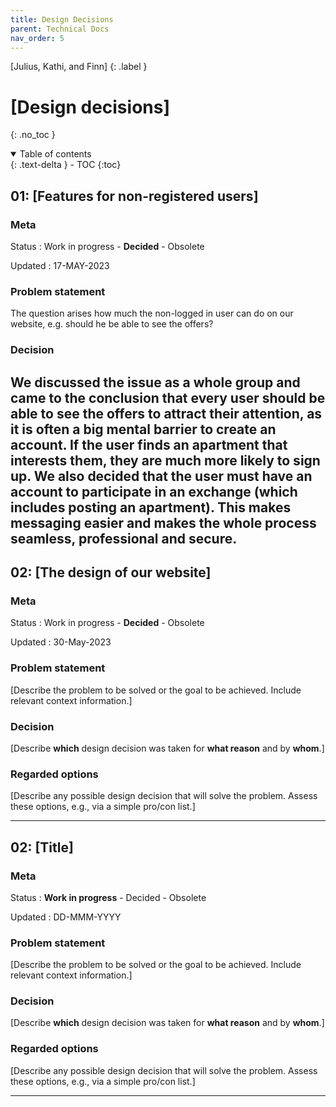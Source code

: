 ```yaml
---
title: Design Decisions
parent: Technical Docs
nav_order: 5
---
```


[Julius, Kathi, and Finn]
{: .label }

# [Design decisions]
{: .no_toc }

<details open markdown="block">
  <summary>
    Table of contents
  </summary>
  {: .text-delta }
- TOC
{:toc}
</details>

## 01: [Features for non-registered users]

### Meta

Status
: Work in progress - **Decided** - Obsolete

Updated
: 17-MAY-2023

### Problem statement

The question arises how much the non-logged in user can do on our website, e.g. should he be able to see the offers?

### Decision

We discussed the issue as a whole group and came to the conclusion that every user should be able to see the offers to attract their attention, as it is often a big mental barrier to create an account. If the user finds an apartment that interests them, they are much more likely to sign up. 
We also decided that the user must have an account to participate in an exchange (which includes posting an apartment). This makes messaging easier and makes the whole process seamless, professional and secure.
---

## 02: [The design of our website]

### Meta

Status
: Work in progress - **Decided** - Obsolete

Updated
: 30-May-2023

### Problem statement

[Describe the problem to be solved or the goal to be achieved. Include relevant context information.]

### Decision

[Describe **which** design decision was taken for **what reason** and by **whom**.]

### Regarded options

[Describe any possible design decision that will solve the problem. Assess these options, e.g., via a simple pro/con list.]

---

## 02: [Title]

### Meta

Status
: **Work in progress** - Decided - Obsolete

Updated
: DD-MMM-YYYY

### Problem statement

[Describe the problem to be solved or the goal to be achieved. Include relevant context information.]

### Decision

[Describe **which** design decision was taken for **what reason** and by **whom**.]

### Regarded options

[Describe any possible design decision that will solve the problem. Assess these options, e.g., via a simple pro/con list.]

---
